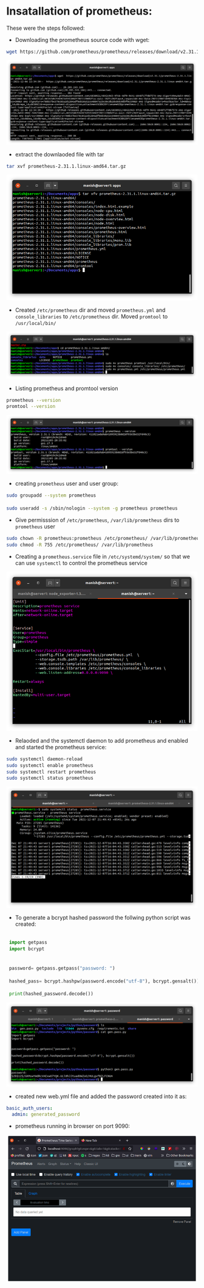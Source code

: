 # Insatallation of prometheus:

These were the steps followed:

- Downloading the prometheus source code with wget:

```bash
wget https://github.com/prometheus/prometheus/releases/download/v2.31.1/prometheus-2.31.1.linux-amd64.tar.gz

```

![prometheus download](https://github.com/surpriso1997/6_2_Prom_Grafana_Prajwol/blob/main/1/screenshots/downlaoding-prommetheus-from-github-releaes-source.png)

- extract the downlaoded file with tar

```bash
tar xvf prometheus-2.31.1.linux-amd64.tar.gz

```

![extract](https://github.com/surpriso1997/6_2_Prom_Grafana_Prajwol/blob/main/1/screenshots/extract-prom.png)

- Created `/etc/prometheus` dir and moved `prometheus.yml` and `console_libraries` to `/etc/prometheus` dir. Moved `promtool` to `/usr/local/bin/`

![moved files ](https://github.com/surpriso1997/6_2_Prom_Grafana_Prajwol/blob/main/1/screenshots/copied-prometheus-files-to-differnet-config-locations.png)

- Listing prometheus and promtool version

```bash
prometheus --version
promtool --version
```

![lsting prometheus versions](https://github.com/surpriso1997/6_2_Prom_Grafana_Prajwol/blob/main/1/screenshots/prometheus-and-promtool-version.png)

- creating `prometheus` user and user group:

```bash
sudo groupadd --system prometheus

sudo useradd -s /sbin/nologin --system -g prometheus prometheus

```

- Give permisssion of `/etc/prometheus`, `/var/lib/prometheus` dirs to `prometheus` user

```bash
sudo chown -R prometheus:prometheus /etc/prometheus/ /var/lib/prometheus
sudo chmod -R 755 /etc/prometheus/ /var/lib/prometheus
```

- Creating a `prometheus.service` file in `/etc/systemd/system/` so that we can use `systemctl` to
  control the prometheus service

![prometheus sevice file](https://github.com/surpriso1997/6_2_Prom_Grafana_Prajwol/blob/main/3/screenshots/prometheus.service-file.png)

- Relaoded and the systemctl daemon to add prometheus and enabled and started the prometheus service:

```bash
sudo systemctl daemon-reload
sudo systemctl enable prometheus
sudo systemctl restart prometheus
sudo systemctl status prometheus
```

![promethus service runnign](https://github.com/surpriso1997/6_2_Prom_Grafana_Prajwol/blob/main/1/screenshots/prometheus-running-in.png)

- To generate a bcrypt hashed password the follwing python script was created:

```python

 import getpass
 import bcrypt


 password= getpass.getpass("password: ")

 hashed_pass= bcrypt.hashpw(password.encode("utf-8"), bcrypt.gensalt())

 print(hashed_password.decode())

```

![generated password](https://github.com/surpriso1997/6_2_Prom_Grafana_Prajwol/blob/main/1/screenshots/gen-password.png)

- created new web.yml file and added the password created into it as:

```yml
basic_auth_users:
  admin: generated_password
```

- prometheus running in browser on port 9090:

![browser](https://github.com/surpriso1997/6_2_Prom_Grafana_Prajwol/blob/main/1/screenshots/prometheus-running-in-browser.png)
